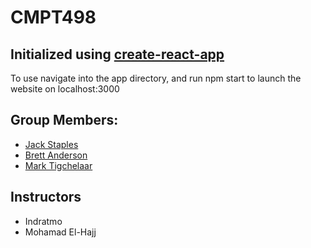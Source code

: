 # CMPT498

## Initialized using [create-react-app](https://github.com/facebookincubator/create-react-app/blob/master/README.md#getting-started)

To use navigate into the app directory, and run npm start to launch
the website on localhost:3000

## Group Members:
* [Jack Staples](https://github.com/JackStaples)
* [Brett Anderson](https://github.com/Brett-A-T-Anderson)
* [Mark Tigchelaar](https://github.com/MarkTigchelaar)

## Instructors
* Indratmo
* Mohamad El-Hajj

